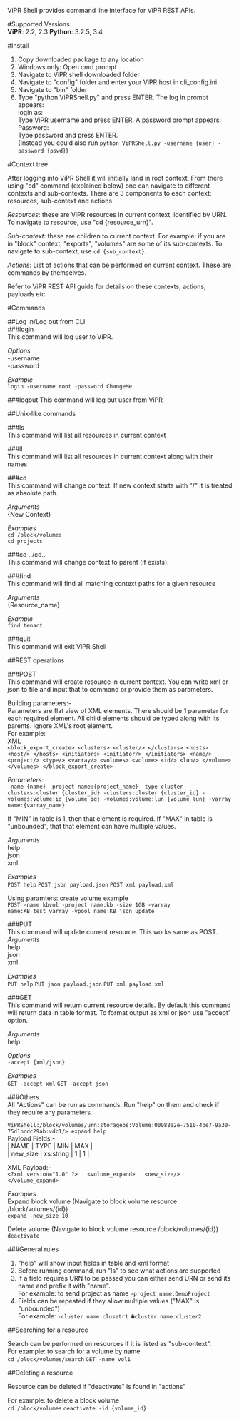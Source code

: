 ViPR Shell provides command line interface for ViPR REST APIs.   

#Supported Versions  
**ViPR**: 2.2, 2.3
**Python**: 3.2.5, 3.4

#Install  

1.	Copy downloaded package to any location  
2.	Windows only: Open cmd prompt  
3.	Navigate to ViPR shell downloaded folder  
4.	Navigate to "config" folder and enter your ViPR host in cli_config.ini.  
5.	Navigate to "bin" folder  
6.	Type "python ViPRShell.py" and press ENTER. The log in prompt appears:  
        login as:  
        Type ViPR username and press ENTER. A password prompt appears:  
        Password:  
        Type password and press ENTER.    
        (Instead you could also run `python ViPRShell.py -username {user} -password {pswd}`)  
 
#Context tree  
  
After logging into ViPR Shell it will initially land in root context. From there using "cd" command (explained below) one can navigate to different contexts and sub-contexts. There are 3 components to each context: resources, sub-context and actions.  

_Resources_:  these are ViPR resources in current context, identified by URN. To navigate to resource, use "cd {resource_urn}". 

_Sub-context_: these are children to current context. For example: if you are in "block" context, "exports", "volumes" are some of its sub-contexts. To navigate to sub-context, use `cd {sub_context}`.

_Actions_: List of actions that can be performed on current context. These are commands by themselves.  

Refer to ViPR REST API guide for details on these contexts, actions, payloads etc.  

#Commands  

##Log in/Log out from CLI  
###login  
This command will log user to ViPR.  
  
_Options_  
-username  
-password  

_Example_  
`login -username root -password ChangeMe`

###logout
This command will log out user from ViPR  

##Unix-like commands  

###ls  
This command will list all resources in current context  

###ll  
This command will list all resources in current context along with their names  

###cd  
This command will change context. If new context starts with "/" it is treated as absolute path.   

_Arguments_  
{New Context}  

_Examples_  
`cd /block/volumes`  
`cd projects`  

###cd ../cd..  
This command will change context to parent (if exists).  

###find  
This command will find all matching context paths for a given resource  

_Arguments_  
{Resource_name}  

_Example_  
`find tenant`  

###quit  
This command will exit ViPR Shell  



##REST operations  

###POST  
This command will create resource in current context. You can write xml or json to file and input that to command or provide them as parameters.  

Building parameters:-  
Parameters are flat view of XML elements. There should be 1 parameter for each required element. All child elements should be typed along with its parents. Ignore XML's root element.  
For example:  
XML  
`<block_export_create>
	<clusters>
		<cluster/>
	</clusters>
	<hosts>
		<host/>
	</hosts>
	<initiators>
		<initiator/>
	</initiators>
	<name/>
	<project/>
	<type/>
	<varray/>
	<volumes>
		<volume>
			<id/>
			<lun/>
		</volume>
	</volumes>
</block_export_create>`  

_Parameters:_  
`-name {name} -project name:{project_name} -type cluster -clusters:cluster {cluster_id} -clusters:cluster {cluster_id} -volumes:volume:id {volume_id} -volumes:volume:lun {volume_lun} -varray name:{varray_name}`  

If "MIN" in table is 1, then that element is required. If "MAX" in table is "unbounded", that that element can have multiple values.  

_Arguments_  
help  
json  
xml  

_Examples_  
`POST help`
`POST json payload.json`
`POST xml payload.xml`

Using paramters: create volume example  
`POST -name kbvol -project name:kb -size 1GB -varray name:KB_test_varray -vpool name:KB_json_update`  


###PUT  
This command will update current resource. This works same as POST.  
_Arguments_  
help  
json  
xml  

_Examples_  
`PUT help`
`PUT json payload.json`
`PUT xml payload.xml`

###GET  
This command will return current resource details. By default this command will return data in table format. To format output as xml or json use "accept" option.  

_Arguments_  
help 

_Options_  
`-accept {xml/json}`  

_Examples_  
`GET -accept xml`
`GET -accept json`


###Others  
All "Actions" can be run as commands. Run "help" on them and check if they require any parameters.  

`ViPRShell:/block/volumes/urn:storageos:Volume:00088e2e-7510-4be7-9a30-75d1bcdc29ab:vdc1/> expand help`  
Payload Fields:-  
| NAME     | TYPE      | MIN | MAX |  
| new_size | xs:string | 1   | 1   |  

XML Payload:-  
`<?xml version="1.0" ?>  
<volume_expand>  
        <new_size/>  
</volume_expand>`  

_Examples_  
Expand block volume (Navigate to block volume resource /block/volumes/{id})  
`expand -new_size 10`  

Delete volume (Navigate to block volume resource /block/volumes/{id})  
`deactivate`  

###General rules  
1.	"help" will show input fields in table and xml format  
2.	Before running command, run "ls" to see what actions are supported  
3.	If a field requires URN to be passed you can either send URN or send its name and prefix it with "name".   
For example: to send project as name `-project name:DemoProject`  
4.	Fields can be repeated if they allow multiple values ("MAX" is "unbounded")  
        For example: `-cluster name:clusetr1 �cluster name:cluster2`  

##Searching for a resource  

Search can be performed on resources if it is listed as "sub-context".   
For example: to search for a volume by name  
`cd /block/volumes/search`
`GET -name vol1`

##Deleting a resource  

Resource can be deleted if "deactivate" is found in "actions"  

For example: to delete a block volume  
`cd /block/volumes`
`deactivate -id {volume_id}`
